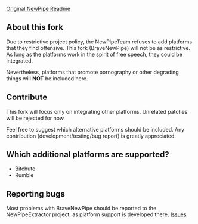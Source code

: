 [Original NewPipe Readme](../README.md)
## About this fork
Due to restrictive project policy, the NewPipeTeam refuses to add platforms that they
find offensive. This fork (BraveNewPipe) will not be as restrictive. As long as the
platforms work in the spirit of free speech, they could be integrated.

Nevertheless, platforms that promote pornography or other degrading things will
__NOT__ be included here.

## Contribute
This fork will focus only on integrating other platforms. Unrelated patches will
be rejected for now.

Feel free to suggest which alternative platforms should be included. Any contribution
(development/testing/bug report) is greatly appreciated.

## Which additional platforms are supported?
- Bitchute
- Rumble

## Reporting bugs
Most problems with BraveNewPipe should be reported to the NewPipeExtractor
project, as platform support is developed there.
[Issues](../../../../NewPipeExtractor/issues)
